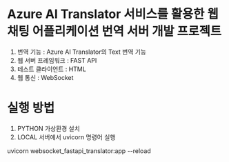 # Azure AI Translator 서비스를 활용한 웹 채팅 어플리케이션 번역 서버 개발 프로젝트

1. 번역 기능 : Azure AI Translator의 Text 번역 기능
2. 웹 서버 프레임워크 : FAST API
3. 테스트 클라이언트 : HTML
4. 웹 통신 : WebSocket

# 실행 방법

1. PYTHON 가상환경 설치
2. LOCAL 서버에서 uvicorn 명령어 실행

uvicorn websocket_fastapi_translator:app --reload
